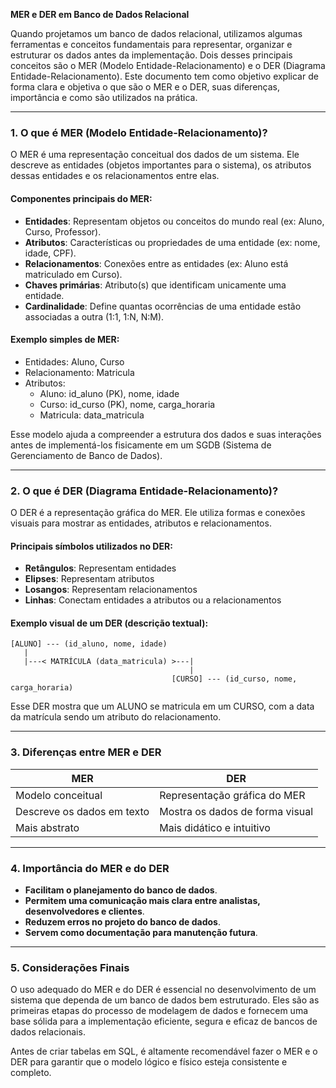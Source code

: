 **MER e DER em Banco de Dados Relacional**

Quando projetamos um banco de dados relacional, utilizamos algumas ferramentas e conceitos fundamentais para representar, organizar e estruturar os dados antes da implementação. Dois desses principais conceitos são o MER (Modelo Entidade-Relacionamento) e o DER (Diagrama Entidade-Relacionamento). Este documento tem como objetivo explicar de forma clara e objetiva o que são o MER e o DER, suas diferenças, importância e como são utilizados na prática.

---

### **1. O que é MER (Modelo Entidade-Relacionamento)?**

O MER é uma representação conceitual dos dados de um sistema. Ele descreve as entidades (objetos importantes para o sistema), os atributos dessas entidades e os relacionamentos entre elas.

#### **Componentes principais do MER:**

- **Entidades**: Representam objetos ou conceitos do mundo real (ex: Aluno, Curso, Professor).
- **Atributos**: Características ou propriedades de uma entidade (ex: nome, idade, CPF).
- **Relacionamentos**: Conexões entre as entidades (ex: Aluno está matriculado em Curso).
- **Chaves primárias**: Atributo(s) que identificam unicamente uma entidade.
- **Cardinalidade**: Define quantas ocorrências de uma entidade estão associadas a outra (1:1, 1:N, N:M).

#### **Exemplo simples de MER:**

- Entidades: Aluno, Curso
- Relacionamento: Matricula
- Atributos:
  - Aluno: id_aluno (PK), nome, idade
  - Curso: id_curso (PK), nome, carga_horaria
  - Matricula: data_matricula

Esse modelo ajuda a compreender a estrutura dos dados e suas interações antes de implementá-los fisicamente em um SGDB (Sistema de Gerenciamento de Banco de Dados).

---

### **2. O que é DER (Diagrama Entidade-Relacionamento)?**

O DER é a representação gráfica do MER. Ele utiliza formas e conexões visuais para mostrar as entidades, atributos e relacionamentos.

#### **Principais símbolos utilizados no DER:**

- **Retângulos**: Representam entidades
- **Elipses**: Representam atributos
- **Losangos**: Representam relacionamentos
- **Linhas**: Conectam entidades a atributos ou a relacionamentos

#### **Exemplo visual de um DER (descrição textual):**

```
[ALUNO] --- (id_aluno, nome, idade)
   |
   |---< MATRÍCULA (data_matricula) >---|
                                        |
                                    [CURSO] --- (id_curso, nome, carga_horaria)
```

Esse DER mostra que um ALUNO se matricula em um CURSO, com a data da matrícula sendo um atributo do relacionamento.

---

### **3. Diferenças entre MER e DER**

| MER                            | DER                              |
|--------------------------------|-----------------------------------|
| Modelo conceitual              | Representação gráfica do MER     |
| Descreve os dados em texto     | Mostra os dados de forma visual   |
| Mais abstrato                  | Mais didático e intuitivo         |

---

### **4. Importância do MER e do DER**

- **Facilitam o planejamento do banco de dados**.
- **Permitem uma comunicação mais clara entre analistas, desenvolvedores e clientes**.
- **Reduzem erros no projeto do banco de dados**.
- **Servem como documentação para manutenção futura**.

---

### **5. Considerações Finais**

O uso adequado do MER e do DER é essencial no desenvolvimento de um sistema que dependa de um banco de dados bem estruturado. Eles são as primeiras etapas do processo de modelagem de dados e fornecem uma base sólida para a implementação eficiente, segura e eficaz de bancos de dados relacionais.

Antes de criar tabelas em SQL, é altamente recomendável fazer o MER e o DER para garantir que o modelo lógico e físico esteja consistente e completo.
